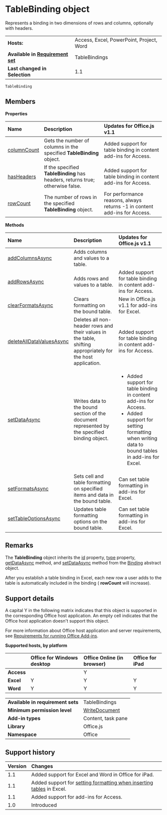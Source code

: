 
# TableBinding object
Represents a binding in two dimensions of rows and columns, optionally with headers.

|||
|:-----|:-----|
|**Hosts:**|Access, Excel, PowerPoint, Project, Word|
|**Available in [Requirement set](../../docs/overview/specify-office-hosts-and-api-requirements.md)**|TableBindings|
|**Last changed in Selection**|1.1|

```
TableBinding
```


## Members


**Properties**


|**Name**|**Description**|**Updates for Office.js v1.1**|
|:-----|:-----|:-----|
|[columnCount](https://dev.office.com/reference/add-ins/shared/binding.tablebinding.columncount)|Gets the number of columns in the specified  **TableBinding** object.|Added support for table binding in content add-ins for Access.|
|[hasHeaders](https://dev.office.com/reference/add-ins/shared/binding.tablebinding.hasheaders)|If the specified  **TableBinding** has headers, returns true; otherwise false.|Added support for table binding in content add-ins for Access.|
|[rowCount](https://dev.office.com/reference/add-ins/shared/binding.tablebinding.rowcount)|The number of rows in the specified  **TableBinding** object.|For performance reasons, always returns -1 in content add-ins for Access.|

**Methods**


|**Name**|**Description**|**Updates for Office.js v1.1**|
|:-----|:-----|:-----|
|[addColumnsAsync](https://dev.office.com/reference/add-ins/shared/binding.tablebinding.addcolumnsasync)|Adds columns and values to a table.||
|[addRowsAsync](https://dev.office.com/reference/add-ins/shared/binding.tablebinding.addrowsasync)|Adds rows and values to a table.|Added support for table binding in content add-ins for Access.|
|[clearFormatsAsync](https://dev.office.com/reference/add-ins/shared/binding.tablebinding.clearformatsasync)|Clears formatting on the bound table.|New in Office.js v1.1 for add-ins for Excel.|
|[deleteAllDataValuesAsync](https://dev.office.com/reference/add-ins/shared/binding.tablebinding.deletealldatavaluesasync)|Deletes all non-header rows and their values in the table, shifting appropriately for the host application.|Added support for table binding in content add-ins for Access.|
|[setDataAsync](https://dev.office.com/reference/add-ins/shared/binding.setdataasync)|Writes data to the bound section of the document represented by the specified binding object.|<ul><li>Added support for table binding in content add-ins for Access.</li><li>Added support for setting formatting when writing data to bound tables in add-ins for Excel.</li></ul>|
|[setFormatsAsync](https://dev.office.com/reference/add-ins/shared/binding.tablebinding.setformatsasync)|Sets cell and table formatting on specified items and data in the bound table.|Can set table formatting in add-ins for Excel.|
|[setTableOptionsAsync](https://dev.office.com/reference/add-ins/shared/binding.tablebinding.settableoptionsasync)|Updates table formatting options on the bound table.|Can set table formatting in add-ins for Excel.|

## Remarks

The  **TableBinding** object inherits the [id](https://dev.office.com/reference/add-ins/shared/binding.id) property, [type](https://dev.office.com/reference/add-ins/shared/binding.type) property, [getDataAsync](https://dev.office.com/reference/add-ins/shared/binding.getdataasync) method, and [setDataAsync](https://dev.office.com/reference/add-ins/shared/binding.setdataasync) method from the [Binding](https://dev.office.com/reference/add-ins/shared/binding) abstract object.

After you establish a table binding in Excel, each new row a user adds to the table is automatically included in the binding ( **rowCount** will increase).


## Support details


A capital Y in the following matrix indicates that this object is supported in the corresponding Office host application. An empty cell indicates that the Office host application doesn't support this object.

For more information about Office host application and server requirements, see [Requirements for running Office Add-ins](../../docs/overview/requirements-for-running-office-add-ins.md).


**Supported hosts, by platform**


||**Office for Windows desktop**|**Office Online (in browser)**|**Office for iPad**|
|:-----|:-----|:-----|:-----|
|**Access**||Y||
|**Excel**|Y|Y|Y|
|**Word**|Y|Y|Y|

|||
|:-----|:-----|
|**Available in requirement sets**|TableBindings|
|**Minimum permission level**|[WriteDocument](../../docs/develop/requesting-permissions-for-api-use-in-content-and-task-pane-add-ins.md)|
|**Add-in types**|Content, task pane|
|**Library**|Office.js|
|**Namespace**|Office|

## Support history




|**Version**|**Changes**|
|:-----|:-----|
|1.1|Added support for Excel and Word in Office for iPad.|
|1.1|Added support for [setting formatting when inserting tables](../../docs/excel/format-tables-in-add-ins-for-excel.md) in Excel.|
|1.1|Added support for add-ins for Access.|
|1.0|Introduced|
